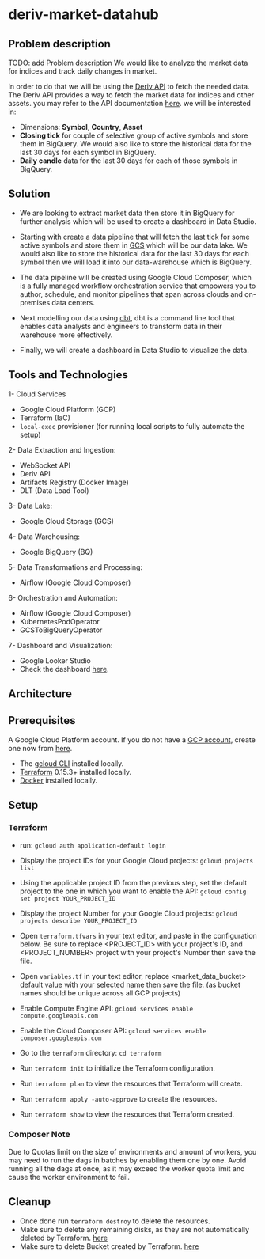 # deriv-market-datahub

## Problem description

TODO: add Problem description
We would like to analyze the market data for indices and track daily changes in market.

In order to do that we will be using the [Deriv API](https://api.deriv.com/) to fetch the needed data. The Deriv API provides a way to fetch the market data for indices and other assets. you may refer to the API documentation [here](https://api.deriv.com/api-explorer).
we will be interested in:

- Dimensions: **Symbol**, **Country**, **Asset**
- **Closing tick** for couple of selective group of active symbols and store them in BigQuery. We would also like to store the historical data for the last 30 days for each symbol in BigQuery.
- **Daily candle** data for the last 30 days for each of those symbols in BigQuery.

## Solution

- We are looking to extract market data then store it in BigQuery for further analysis which will be used to create a dashboard in Data Studio.
- Starting with create a data pipeline that will fetch the last tick for some active symbols and store them in [GCS](https://cloud.google.com/storage?hl=en) which will be our data lake. We would also like to store the historical data for the last 30 days for each symbol then we will load it into our data-warehouse which is BigQuery.

- The data pipeline will be created using Google Cloud Composer, which is a fully managed workflow orchestration service that empowers you to author, schedule, and monitor pipelines that span across clouds and on-premises data centers.

- Next modelling our data using [dbt](https://www.getdbt.com/), dbt is a command line tool that enables data analysts and engineers to transform data in their warehouse more effectively.

- Finally, we will create a dashboard in Data Studio to visualize the data.

## Tools and Technologies

1- Cloud Services

- Google Cloud Platform (GCP)
- Terraform (IaC)
- `local-exec` provisioner (for running local scripts to fully automate the setup)

2- Data Extraction and Ingestion:

- WebSocket API
- Deriv API
- Artifacts Registry (Docker Image)
- DLT (Data Load Tool)

3- Data Lake:

- Google Cloud Storage (GCS)

4- Data Warehousing:

- Google BigQuery (BQ)

5- Data Transformations and Processing:

- Airflow (Google Cloud Composer)

6- Orchestration and Automation:

- Airflow (Google Cloud Composer)
- KubernetesPodOperator
- GCSToBigQueryOperator

7- Dashboard and Visualization:

- Google Looker Studio
- Check the dashboard [here]().

## Architecture

## Prerequisites

A Google Cloud Platform account. If you do not have a [GCP account](https://console.cloud.google.com/cloud-resource-manager), create one now from [here](https://console.cloud.google.com/projectcreate).

- The [gcloud CLI](https://cloud.google.com/sdk/docs/install) installed locally.
- [Terraform](https://developer.hashicorp.com/terraform/install) 0.15.3+ installed locally.
- [Docker](https://www.docker.com/products/docker-desktop/) installed locally.

## Setup

### Terraform

- run: `gcloud auth application-default login`
- Display the project IDs for your Google Cloud projects: `gcloud projects list`
- Using the applicable project ID from the previous step, set the default project to the one in which you want to enable the API: `gcloud config set project YOUR_PROJECT_ID`
- Display the project Number for your Google Cloud projects: `gcloud projects describe YOUR_PROJECT_ID`
- Open `terraform.tfvars` in your text editor, and paste in the configuration below. Be sure to replace <PROJECT_ID> with your project's ID, and <PROJECT_NUMBER> project with your project's Number then save the file.

- Open `variables.tf` in your text editor, replace <market_data_bucket> default value with your selected name then save the file. (as bucket names should be unique across all GCP projects)

- Enable Compute Engine API: `gcloud services enable compute.googleapis.com`
- Enable the Cloud Composer API: `gcloud services enable composer.googleapis.com`

- Go to the `terraform` directory: `cd terraform`
- Run `terraform init` to initialize the Terraform configuration.
- Run `terraform plan` to view the resources that Terraform will create.
- Run `terraform apply -auto-approve` to create the resources.
- Run `terraform show` to view the resources that Terraform created.

### Composer Note

Due to Quotas limit on the size of environments and amount of workers, you may need to run the dags in batches by enabling them one by one.
Avoid running all the dags at once, as it may exceed the worker quota limit and cause the worker environment to fail.

## Cleanup

- Once done run `terraform destroy` to delete the resources.
- Make sure to delete any remaining disks, as they are not automatically deleted by Terraform. [here](https://console.cloud.google.com/compute/disks)
- Make sure to delete Bucket created by Terraform. [here](https://console.cloud.google.com/storage/browser)
